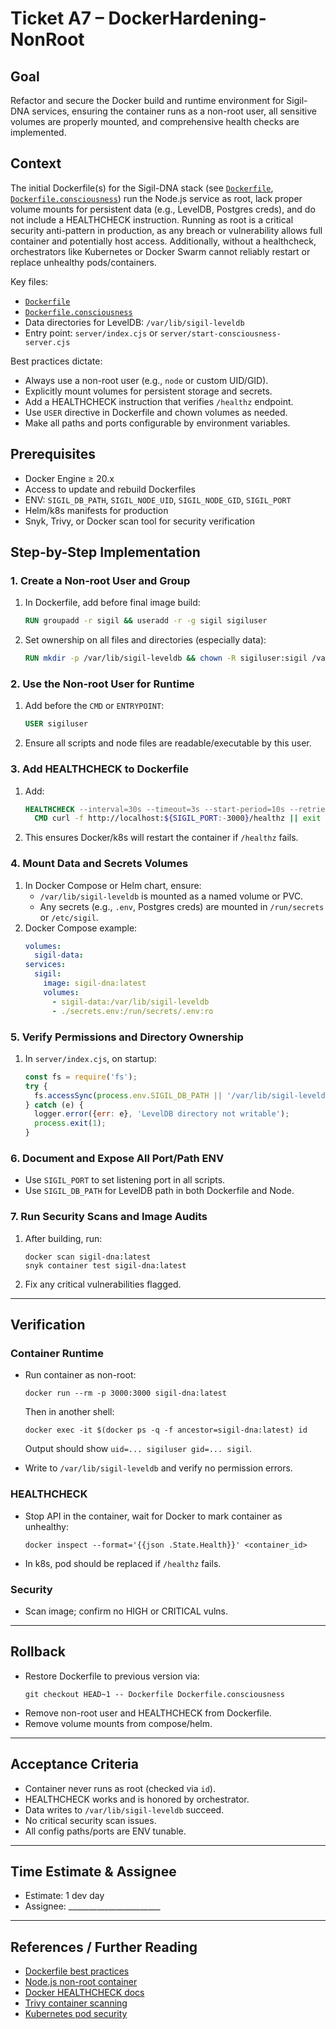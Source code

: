 # Ticket A7 – DockerHardening-NonRoot

## Goal
Refactor and secure the Docker build and runtime environment for Sigil-DNA services, ensuring the container runs as a non-root user, all sensitive volumes are properly mounted, and comprehensive health checks are implemented.

## Context

The initial Dockerfile(s) for the Sigil-DNA stack (see [`Dockerfile`](../../../Dockerfile), [`Dockerfile.consciousness`](../../../Dockerfile.consciousness)) run the Node.js service as root, lack proper volume mounts for persistent data (e.g., LevelDB, Postgres creds), and do not include a HEALTHCHECK instruction. Running as root is a critical security anti-pattern in production, as any breach or vulnerability allows full container and potentially host access. Additionally, without a healthcheck, orchestrators like Kubernetes or Docker Swarm cannot reliably restart or replace unhealthy pods/containers.

Key files:
- [`Dockerfile`](../../../Dockerfile)
- [`Dockerfile.consciousness`](../../../Dockerfile.consciousness)
- Data directories for LevelDB: `/var/lib/sigil-leveldb`
- Entry point: `server/index.cjs` or `server/start-consciousness-server.cjs`

Best practices dictate:
- Always use a non-root user (e.g., `node` or custom UID/GID).
- Explicitly mount volumes for persistent storage and secrets.
- Add a HEALTHCHECK instruction that verifies `/healthz` endpoint.
- Use `USER` directive in Dockerfile and chown volumes as needed.
- Make all paths and ports configurable by environment variables.

## Prerequisites

- Docker Engine ≥ 20.x
- Access to update and rebuild Dockerfiles
- ENV: `SIGIL_DB_PATH`, `SIGIL_NODE_UID`, `SIGIL_NODE_GID`, `SIGIL_PORT`
- Helm/k8s manifests for production
- Snyk, Trivy, or Docker scan tool for security verification

## Step-by-Step Implementation

### 1. Create a Non-root User and Group

1. In Dockerfile, add before final image build:
   ```dockerfile
   RUN groupadd -r sigil && useradd -r -g sigil sigiluser
   ```
2. Set ownership on all files and directories (especially data):
   ```dockerfile
   RUN mkdir -p /var/lib/sigil-leveldb && chown -R sigiluser:sigil /var/lib/sigil-leveldb
   ```

### 2. Use the Non-root User for Runtime

1. Add before the `CMD` or `ENTRYPOINT`:
   ```dockerfile
   USER sigiluser
   ```
2. Ensure all scripts and node files are readable/executable by this user.

### 3. Add HEALTHCHECK to Dockerfile

1. Add:
   ```dockerfile
   HEALTHCHECK --interval=30s --timeout=3s --start-period=10s --retries=3 \
     CMD curl -f http://localhost:${SIGIL_PORT:-3000}/healthz || exit 1
   ```
2. This ensures Docker/k8s will restart the container if `/healthz` fails.

### 4. Mount Data and Secrets Volumes

1. In Docker Compose or Helm chart, ensure:
   - `/var/lib/sigil-leveldb` is mounted as a named volume or PVC.
   - Any secrets (e.g., `.env`, Postgres creds) are mounted in `/run/secrets` or `/etc/sigil`.
2. Docker Compose example:
   ```yaml
   volumes:
     sigil-data:
   services:
     sigil:
       image: sigil-dna:latest
       volumes:
         - sigil-data:/var/lib/sigil-leveldb
         - ./secrets.env:/run/secrets/.env:ro
   ```

### 5. Verify Permissions and Directory Ownership

1. In `server/index.cjs`, on startup:
   ```js
   const fs = require('fs');
   try {
     fs.accessSync(process.env.SIGIL_DB_PATH || '/var/lib/sigil-leveldb', fs.constants.W_OK);
   } catch (e) {
     logger.error({err: e}, 'LevelDB directory not writable');
     process.exit(1);
   }
   ```

### 6. Document and Expose All Port/Path ENV

- Use `SIGIL_PORT` to set listening port in all scripts.
- Use `SIGIL_DB_PATH` for LevelDB path in both Dockerfile and Node.

### 7. Run Security Scans and Image Audits

1. After building, run:
   ```
   docker scan sigil-dna:latest
   snyk container test sigil-dna:latest
   ```
2. Fix any critical vulnerabilities flagged.

---

## Verification

### Container Runtime

- Run container as non-root:
  ```
  docker run --rm -p 3000:3000 sigil-dna:latest
  ```
  Then in another shell:
  ```
  docker exec -it $(docker ps -q -f ancestor=sigil-dna:latest) id
  ```
  Output should show `uid=... sigiluser gid=... sigil`.

- Write to `/var/lib/sigil-leveldb` and verify no permission errors.

### HEALTHCHECK

- Stop API in the container, wait for Docker to mark container as unhealthy:
  ```
  docker inspect --format='{{json .State.Health}}' <container_id>
  ```
- In k8s, pod should be replaced if `/healthz` fails.

### Security

- Scan image; confirm no HIGH or CRITICAL vulns.

---

## Rollback

- Restore Dockerfile to previous version via:
  ```
  git checkout HEAD~1 -- Dockerfile Dockerfile.consciousness
  ```
- Remove non-root user and HEALTHCHECK from Dockerfile.
- Remove volume mounts from compose/helm.

---

## Acceptance Criteria

- Container never runs as root (checked via `id`).
- HEALTHCHECK works and is honored by orchestrator.
- Data writes to `/var/lib/sigil-leveldb` succeed.
- No critical security scan issues.
- All config paths/ports are ENV tunable.

---

## Time Estimate & Assignee

- Estimate: 1 dev day
- Assignee: _______________________

---

## References / Further Reading

- [Dockerfile best practices](https://docs.docker.com/develop/develop-images/dockerfile_best-practices/)
- [Node.js non-root container](https://github.com/nodejs/docker-node/blob/main/docs/BestPractices.md)
- [Docker HEALTHCHECK docs](https://docs.docker.com/engine/reference/builder/#healthcheck)
- [Trivy container scanning](https://aquasecurity.github.io/trivy/)
- [Kubernetes pod security](https://kubernetes.io/docs/concepts/security/pod-security-standards/)
